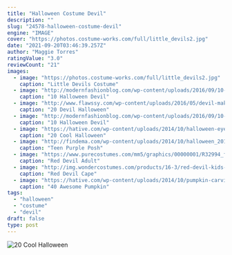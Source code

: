 ```yaml
---
title: "Halloween Costume Devil"
description: ""
slug: "24578-halloween-costume-devil"
engine: "IMAGE"
cover: "https://photos.costume-works.com/full/little_devils2.jpg"
date: "2021-09-20T03:46:39.257Z"
author: "Maggie Torres"
ratingValue: "3.0"
reviewCount: "21"
images:
  - image: "https://photos.costume-works.com/full/little_devils2.jpg"
    caption: "Little Devils Costume"
  - image: "http://modernfashionblog.com/wp-content/uploads/2016/09/10-Halloween-Devil-Makeup-Ideas-For-Girls-Women-2016-2.jpg"
    caption: "10 Halloween Devil"
  - image: "http://www.flawssy.com/wp-content/uploads/2016/05/devil-makeup-for-women.jpg"
    caption: "20 Devil Halloween"
  - image: "http://modernfashionblog.com/wp-content/uploads/2016/09/10-Halloween-Devil-Makeup-Ideas-For-Girls-Women-2016-4.jpg"
    caption: "10 Halloween Devil"
  - image: "https://hative.com/wp-content/uploads/2014/10/halloween-eye-makeup/13-halloween-eye-makeup-ideas.jpg"
    caption: "20 Cool Halloween"
  - image: "http://findema.com/wp-content/uploads/2014/10/halloween_20145657.jpg"
    caption: "Teen Purple Posh"
  - image: "https://www.purecostumes.com/mm5/graphics/00000001/R32994_full_1.jpg"
    caption: "Red Devil Adult"
  - image: "http://img.wondercostumes.com/products/16-3/red-devil-kids-cape.jpg"
    caption: "Red Devil Cape"
  - image: "https://hative.com/wp-content/uploads/2014/10/pumpkin-carving-ideas/35-witchy-pumpkin.jpg"
    caption: "40 Awesome Pumpkin"
tags:
  - "halloween"
  - "costume"
  - "devil"
draft: false
type: post
---
```



![20 Cool Halloween](https://hative.com/wp-content/uploads/2014/10/halloween-eye-makeup/13-halloween-eye-makeup-ideas.jpg "20 Cool Halloween")


<!--inArticleAds-->

<!--galleryOne-->


<!--inArticleAds-->

<!--galleryTwo-->


<!--galleryThree-->

